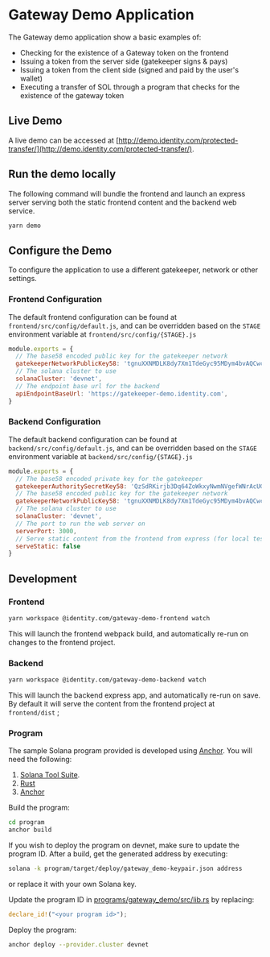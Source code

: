 
# Gateway Demo Application

The Gateway demo application show a basic examples of:
* Checking for the existence of a Gateway token on the frontend
* Issuing a token from the server side (gatekeeper signs & pays)
* Issuing a token from the client side (signed and paid by the user's wallet)
* Executing a transfer of SOL through a program that checks for the existence of the gateway token

## Live Demo
A live demo can be accessed at [http://demo.identity.com/protected-transfer/](http://demo.identity.com/protected-transfer/).

## Run the demo locally
The following command will bundle the frontend and launch an express server serving both the static frontend
content and the backend web service.
```bash
yarn demo
```

## Configure the Demo
To configure the application to use a different gatekeeper, network or other settings.

### Frontend Configuration

The default frontend configuration can be found at `frontend/src/config/default.js`, and can be overridden based on 
the `STAGE` environment variable at `frontend/src/config/{STAGE}.js`

```javascript
module.exports = {
  // The base58 encoded public key for the gatekeeper network
  gatekeeperNetworkPublicKey58: 'tgnuXXNMDLK8dy7Xm1TdeGyc95MDym4bvAQCwcW21Bf',
  // The solana cluster to use
  solanaCluster: 'devnet',
  // The endpoint base url for the backend
  apiEndpointBaseUrl: 'https://gatekeeper-demo.identity.com',
}
```

### Backend Configuration

The default backend configuration can be found at `backend/src/config/default.js`, and can be overridden based on
the `STAGE` environment variable at `backend/src/config/{STAGE}.js`

```javascript
module.exports = {
  // The base58 encoded private key for the gatekeeper
  gatekeeperAuthoritySecretKey58: 'QzSdRKirjb3Dq64ZoWkxyNwmNVgefWNrAcUGwJF6pVx9ZeiXYCWWc4eBFBYwgP5qBnwmX3nA6PYQqLuqSuuuFsx',
  // The base58 encoded public key for the gatekeeper network
  gatekeeperNetworkPublicKey58: 'tgnuXXNMDLK8dy7Xm1TdeGyc95MDym4bvAQCwcW21Bf',
  // The solana cluster to use 
  solanaCluster: 'devnet',
  // The port to run the web server on
  serverPort: 3000,
  // Serve static content from the frontend from express (for local testing)
  serveStatic: false
}
```

## Development

### Frontend
```bash
yarn workspace @identity.com/gateway-demo-frontend watch
```
This will launch the frontend webpack build, and automatically re-run on changes to the frontend project.

### Backend
```bash
yarn workspace @identity.com/gateway-demo-backend watch
```
This will launch the backend express app, and automatically re-run on save. By default it will serve the content from
the frontend project at `frontend/dist` ;

### Program
The sample Solana program provided is developed using [Anchor](https://github.com/project-serum/anchor). You will need
the following:

1. [Solana Tool Suite](https://docs.solana.com/cli/install-solana-cli-tools).
2. [Rust](https://www.rust-lang.org/tools/install)
3. [Anchor](https://project-serum.github.io/anchor/getting-started/installation.html)


Build the program:
```bash
cd program
anchor build
```

If you wish to deploy the program on devnet, make sure to update the program ID. After a build, get the generated
address by executing:
```bash
solana -k program/target/deploy/gateway_demo-keypair.json address
```
or replace it with your own Solana key.

Update the program ID in [programs/gateway_demo/src/lib.rs](program/programs/gateway_demo/src/lib.rs) by replacing:
```rust
declare_id!("<your program id>");
```

Deploy the program:
```bash
anchor deploy --provider.cluster devnet
```
